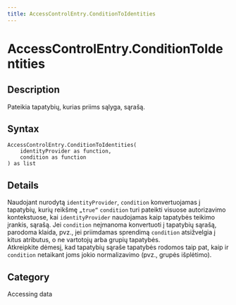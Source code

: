 ```yaml
---
title: AccessControlEntry.ConditionToIdentities
---
```


# AccessControlEntry.ConditionToIdentities


## Description

Pateikia tapatybių, kurias priims sąlyga, sąrašą.


## Syntax

```powerquery
AccessControlEntry.ConditionToIdentities(
    identityProvider as function,
    condition as function
) as list
```


## Details

Naudojant nurodytą <code>identityProvider</code>, <code>condition</code> konvertuojamas į tapatybių, kurių reikšmę <code>„true“</code> <code>condition</code> turi pateikti visuose autorizavimo kontekstuose, kai <code>identityProvider</code> naudojamas kaip tapatybės teikimo įrankis, sąrašą. Jei <code>condition</code> neįmanoma konvertuoti į tapatybių sąrašą, parodoma klaida, pvz., jei priimdamas sprendimą <code>condition</code> atsižvelgia į kitus atributus, o ne vartotojų arba grupių tapatybės.<br />    Atkreipkite dėmesį, kad tapatybių sąraše tapatybės rodomos taip pat, kaip ir <code>condition</code> netaikant joms jokio normalizavimo (pvz., grupės išplėtimo).<br />



## Category
Accessing data
